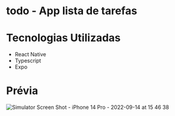 # todo - App lista de tarefas

# Tecnologias Utilizadas
- React Native
- Typescript
- Expo

# Prévia 
![Simulator Screen Shot - iPhone 14 Pro - 2022-09-14 at 15 46 38](https://user-images.githubusercontent.com/88065589/190238082-bcb8af18-7f11-4493-bb3b-3f7d40333188.png)

